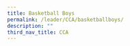 ```yaml
---
title: Basketball Boys
permalink: /leader/CCA/basketballboys/
description: ""
third_nav_title: CCA
---
```

